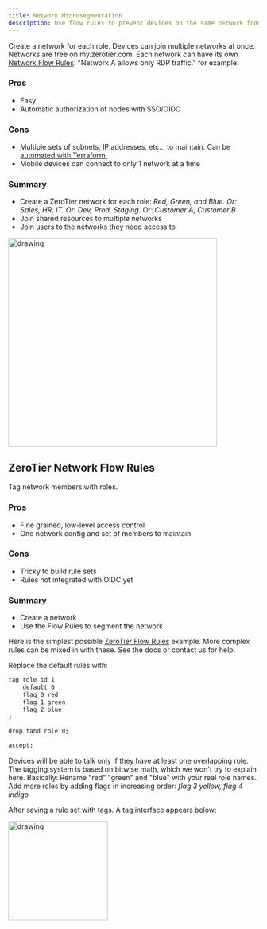 ```yaml
---
title: Network Microsegmentation
description: Use flow rules to prevent devices on the same network from communicating
---
```


Create a network for each role. Devices can join multiple networks at once. Networks are free on my.zerotier.com. Each network can have its own [Network Flow Rules](rules). "Network A allows only RDP traffic." for example.

### Pros

- Easy
- Automatic authorization of nodes with SSO/OIDC

### Cons

- Multiple sets of subnets, IP addresses, etc… to maintain. Can be [automated with Terraform.](terraform#network-segmentation)
- Mobile devices can connect to only 1 network at a time

### Summary

- Create a ZeroTier network for each role: _Red, Green, and Blue. Or: Sales, HR, IT. Or: Dev, Prod, Staging_. Or: _Customer A_, _Customer B_
- Join shared resources to multiple networks
- Join users to the networks they need access to

<img src="/img/microsegmentation-network-list.png" alt="drawing" width="420"/>

## ZeroTier Network Flow Rules

Tag network members with roles.

### Pros

- Fine grained, low-level access control
- One network config and set of members to maintain

### Cons

- Tricky to build rule sets
- Rules not integrated with OIDC yet

### Summary

- Create a network
- Use the Flow Rules to segment the network

Here is the simplest possible [ZeroTier Flow Rules](rules) example.
More complex rules can be mixed in with these. See the docs or contact us for help.

Replace the default rules with:

```sh
tag role id 1
    default 0
    flag 0 red
    flag 1 green
    flag 2 blue
;

drop tand role 0;

accept;
```

Devices will be able to talk only if they have at least one overlapping role. The tagging system is based on bitwise math, which we won't try to explain here.
Basically: Rename "red" "green" and "blue" with your real role names. Add more roles by adding flags in increasing order: _flag 3 yellow, flag 4 indigo_

After saving a rule set with tags. A tag interface appears below:

<img src="/img/microsegmentation-tags-matrix.png" alt="drawing" width="200"/>
